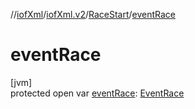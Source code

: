 //[iofXml](../../../index.md)/[iofXml.v2](../index.md)/[RaceStart](index.md)/[eventRace](event-race.md)

# eventRace

[jvm]\
protected open var [eventRace](event-race.md): [EventRace](../-event-race/index.md)
